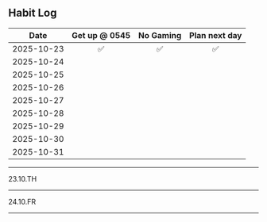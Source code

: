 ## Habit Log

| Date           | Get up @ 0545  | No Gaming | Plan next day |
|:--------------:|:--------------:|:---------:|:-------:|
| 2025-10-23     |✅              | ✅       |     ✅    |
| 2025-10-24     |              |        |        |
| 2025-10-25     |              |        |        |
| 2025-10-26     |              |        |        |
| 2025-10-27     |              |        |        |
| 2025-10-28     |              |        |        |
| 2025-10-29     |              |        |        |
| 2025-10-30     |              |        |        |
| 2025-10-31     |              |        |        |

------------------
23.10.TH

------------------
24.10.FR

------------------

<!--
**Bubke/Bubke** is a ✨ _special_ ✨ repository because its `README.md` (this file) appears on your GitHub profile.

Here are some ideas to get you started:

✅
❌
🟡
- 🔭 I’m currently working on ...
- 🌱 I’m currently learning ...
- 👯 I’m looking to collaborate on ...
- 🤔 I’m looking for help with ...
- 💬 Ask me about ...
- 📫 How to reach me: ...
- 😄 Pronouns: ...
- ⚡ Fun fact: ...
-->
